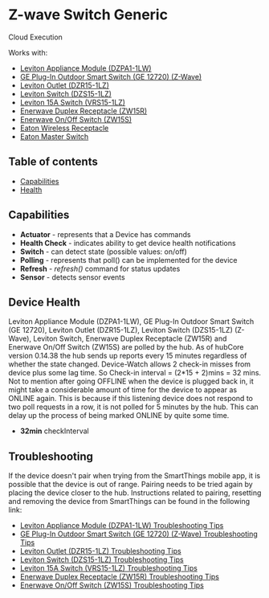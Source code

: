 # Z-wave Switch Generic

Cloud Execution

Works with: 

* [Leviton Appliance Module (DZPA1-1LW)](https://www.smartthings.com/works-with-smartthings/outlets/leviton-appliance-module)
* [GE Plug-In Outdoor Smart Switch (GE 12720) (Z-Wave)](https://www.smartthings.com/works-with-smartthings/outlets/ge-plug-in-outdoor-smart-switch)
* [Leviton Outlet (DZR15-1LZ)](https://www.smartthings.com/works-with-smartthings/outlets/leviton-outlet)
* [Leviton Switch (DZS15-1LZ)](https://www.smartthings.com/works-with-smartthings/switches-and-dimmers/leviton-switch)
* [Leviton 15A Switch (VRS15-1LZ)](https://www.smartthings.com/works-with-smartthings/lighting-and-switches/leviton-15a-switch)
* [Enerwave Duplex Receptacle (ZW15R)](https://www.smartthings.com/works-with-smartthings/outlets/enerwave-duplex-receptacle)
* [Enerwave On/Off Switch (ZW15S)](https://www.smartthings.com/works-with-smartthings/lighting-and-switches/enerwave-onoff-switch)
* [Eaton Wireless Receptacle](http://www.cooperindustries.com/content/public/en/wiring_devices/products/lighting_controls/aspire_rf_wireless/aspire_rf_15a_tamper_resistant_split_control_duplex_receptacle_rftr9505_t.html)
* [Eaton Master Switch](http://www.cooperindustries.com/content/public/en/wiring_devices/products/lighting_controls/aspire_rf_wireless/switches/aspire_rf_15a_wireless_switch_rf9501.html)

## Table of contents

* [Capabilities](#capabilities)
* [Health](#device-health)

## Capabilities

* **Actuator** - represents that a Device has commands
* **Health Check** - indicates ability to get device health notifications
* **Switch** - can detect state (possible values: on/off)
* **Polling** - represents that poll() can be implemented for the device
* **Refresh** - _refresh()_ command for status updates
* **Sensor** - detects sensor events

## Device Health

Leviton Appliance Module (DZPA1-1LW), GE Plug-In Outdoor Smart Switch (GE 12720), Leviton Outlet (DZR15-1LZ), Leviton Switch (DZS15-1LZ) (Z-Wave), Leviton Switch, Enerwave Duplex Receptacle (ZW15R) and Enerwave On/Off Switch (ZW15S) are polled by the hub.
As of hubCore version 0.14.38 the hub sends up reports every 15 minutes regardless of whether the state changed.
Device-Watch allows 2 check-in misses from device plus some lag time. So Check-in interval = (2*15 + 2)mins = 32 mins.
Not to mention after going OFFLINE when the device is plugged back in, it might take a considerable amount of time for
the device to appear as ONLINE again. This is because if this listening device does not respond to two poll requests in a row,
it is not polled for 5 minutes by the hub. This can delay up the process of being marked ONLINE by quite some time.

* __32min__ checkInterval

## Troubleshooting

If the device doesn't pair when trying from the SmartThings mobile app, it is possible that the device is out of range.
Pairing needs to be tried again by placing the device closer to the hub.
Instructions related to pairing, resetting and removing the device from SmartThings can be found in the following link:
* [Leviton Appliance Module (DZPA1-1LW) Troubleshooting Tips](https://support.smartthings.com/hc/en-us/articles/206171053-How-to-connect-Leviton-Z-Wave-devices)
* [GE Plug-In Outdoor Smart Switch (GE 12720) (Z-Wave) Troubleshooting Tips](https://support.smartthings.com/hc/en-us/articles/200903080-GE-Plug-In-Outdoor-Smart-Switch-GE-12720-Z-Wave-)
* [Leviton Outlet (DZR15-1LZ) Troubleshooting Tips](https://support.smartthings.com/hc/en-us/articles/206171053-How-to-connect-Leviton-Z-Wave-devices)
* [Leviton Switch (DZS15-1LZ) Troubleshooting Tips](https://support.smartthings.com/hc/en-us/articles/206171053-How-to-connect-Leviton-Z-Wave-devices)
* [Leviton 15A Switch (VRS15-1LZ) Troubleshooting Tips](https://support.smartthings.com/hc/en-us/articles/206171053-How-to-connect-Leviton-Z-Wave-devices)
* [Enerwave Duplex Receptacle (ZW15R) Troubleshooting Tips](https://support.smartthings.com/hc/en-us/articles/204854176-How-to-connect-Enerwave-switches-and-dimmers)
* [Enerwave On/Off Switch (ZW15S) Troubleshooting Tips](https://support.smartthings.com/hc/en-us/articles/204854176-How-to-connect-Enerwave-switches-and-dimmers)
